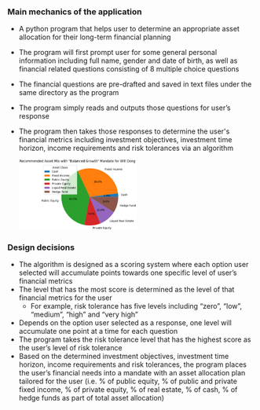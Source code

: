 <h3> Main mechanics of the application </h3>

- A python program that helps user to determine an appropriate asset allocation for their long-term financial planning
- The program will first prompt user for some general personal information including full name, gender and date of birth, as well as financial related questions consisting of 8 multiple choice questions
- The financial questions are pre-drafted and saved in text files under the same directory as the program
- The program simply reads and outputs those questions for user’s response
- The program then takes those responses to determine the user's financial metrics including investment objectives, investment time horizon, income requirements and risk tolerances via an algorithm

    <img src='https://github.com/Willyiam723/Willyiam723/blob/master/config/financial-planning-app.png' width = 50%>

<h3> Design decisions </h3>

- The algorithm is designed as a scoring system where each option user selected will accumulate points towards one specific level of user’s financial metrics
- The level that has the most score is determined as the level of that financial metrics for the user
    - For example, risk tolerance has five levels including “zero”, “low”, “medium”, “high” and “very high”
- Depends on the option user selected as a response, one level will accumulate one point at a time for each question
- The program takes the risk tolerance level that has the highest score as the user’s level of risk tolerance
- Based on the determined investment objectives, investment time horizon, income requirements and risk tolerances, the program places the user’s financial needs into a mandate with an asset allocation plan tailored for the user (i.e. % of public equity, % of public and private fixed income, % of private equity, % of real estate, % of cash, % of hedge funds as part of total asset allocation)